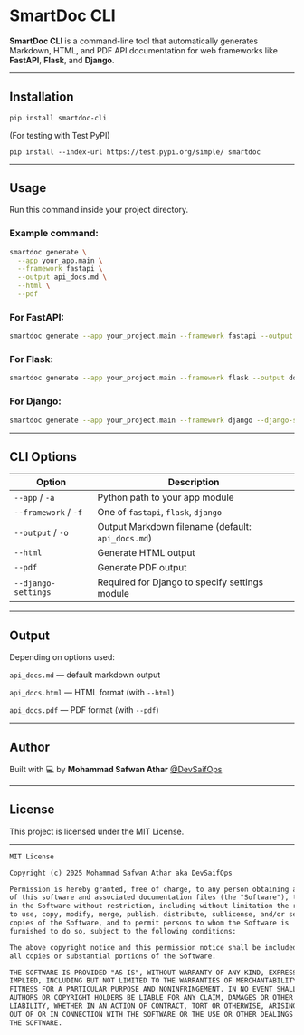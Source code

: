 # SmartDoc CLI

**SmartDoc CLI** is a command-line tool that automatically generates Markdown, HTML, and PDF API documentation for web frameworks like **FastAPI**, **Flask**, and **Django**.

---
## Installation

```bash
pip install smartdoc-cli
```
(For testing with Test PyPI)

`pip install --index-url https://test.pypi.org/simple/ smartdoc
`

---
## Usage
Run this command inside your project directory.

### Example command:
```bash
smartdoc generate \
  --app your_app.main \
  --framework fastapi \
  --output api_docs.md \
  --html \
  --pdf

```
### For FastAPI:
```bash
smartdoc generate --app your_project.main --framework fastapi --output docs.md --html --pdf
```

### For Flask:
```bash
smartdoc generate --app your_project.main --framework flask --output docs.md --html --pdf
```

### For Django:
```bash
smartdoc generate --app your_project.main --framework django --django-settings your_project.settings --output docs.md --html --pdf
```

---
## CLI Options
| Option               | Description                                       |
| -------------------- | ------------------------------------------------- |
| `--app` / `-a`       | Python path to your app module                    |
| `--framework` / `-f` | One of `fastapi`, `flask`, `django`               |
| `--output` / `-o`    | Output Markdown filename (default: `api_docs.md`) |
| `--html`             | Generate HTML output                              |
| `--pdf`              | Generate PDF output                               |
| `--django-settings`  | Required for Django to specify settings module    |

---
## Output

Depending on options used:

`api_docs.md` — default markdown output

`api_docs.html` — HTML format (with `--html`)

`api_docs.pdf` — PDF format (with `--pdf`)

---
## Author
Built with 💻 by **Mohammad Safwan Athar** [@DevSaifOps](https://github.com/Dev-Saif-Ops)

---
## License

This project is licensed under the MIT License.

---

```txt
MIT License

Copyright (c) 2025 Mohammad Safwan Athar aka DevSaifOps

Permission is hereby granted, free of charge, to any person obtaining a copy
of this software and associated documentation files (the "Software"), to deal
in the Software without restriction, including without limitation the rights
to use, copy, modify, merge, publish, distribute, sublicense, and/or sell
copies of the Software, and to permit persons to whom the Software is
furnished to do so, subject to the following conditions:

The above copyright notice and this permission notice shall be included in
all copies or substantial portions of the Software.

THE SOFTWARE IS PROVIDED "AS IS", WITHOUT WARRANTY OF ANY KIND, EXPRESS OR
IMPLIED, INCLUDING BUT NOT LIMITED TO THE WARRANTIES OF MERCHANTABILITY,
FITNESS FOR A PARTICULAR PURPOSE AND NONINFRINGEMENT. IN NO EVENT SHALL THE
AUTHORS OR COPYRIGHT HOLDERS BE LIABLE FOR ANY CLAIM, DAMAGES OR OTHER
LIABILITY, WHETHER IN AN ACTION OF CONTRACT, TORT OR OTHERWISE, ARISING FROM,
OUT OF OR IN CONNECTION WITH THE SOFTWARE OR THE USE OR OTHER DEALINGS IN
THE SOFTWARE.
